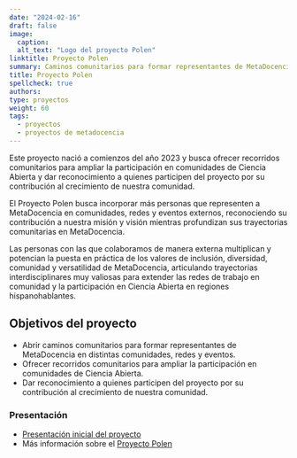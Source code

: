 ```yaml
---
date: "2024-02-16"
draft: false
image:
  caption: 
  alt_text: "Logo del proyecto Polen"
linktitle: Proyecto Polen
summary: Caminos comunitarios para formar representantes de MetaDocencia en distintas comunidades, redes y eventos.
title: Proyecto Polen
spellcheck: true
authors: 
type: proyectos
weight: 60
tags:
  - proyectos
  - proyectos de metadocencia
---
```


Este proyecto nació a comienzos del año 2023 y busca ofrecer recorridos comunitarios para ampliar la participación en comunidades de Ciencia Abierta y dar reconocimiento a quienes participen del proyecto por su contribución al crecimiento de nuestra comunidad.

El Proyecto Polen busca incorporar más personas que representen a MetaDocencia en comunidades, redes y eventos externos, reconociendo su contribución a nuestra misión y visión mientras profundizan sus trayectorias comunitarias en MetaDocencia.

Las personas con las que colaboramos de manera externa multiplican y potencian la puesta en práctica de los valores de inclusión, diversidad, comunidad y versatilidad de MetaDocencia, articulando trayectorias interdisciplinares muy valiosas para extender las redes de trabajo en comunidad y la participación en Ciencia Abierta en regiones hispanohablantes.

## Objetivos del proyecto
* Abrir caminos comunitarios para formar representantes de MetaDocencia en distintas comunidades, redes y eventos.
* Ofrecer recorridos comunitarios para ampliar la participación en comunidades de Ciencia Abierta.
* Dar reconocimiento a quienes participen del proyecto por su contribución al crecimiento de nuestra comunidad. 

### Presentación
- [Presentación inicial del proyecto](https://docs.google.com/presentation/d/1nkfA4GI29CW1mAK6hA4BC-jZb0CmkUOwjERpH5qP02k/edit#slide=id.g1ec323887ac_2_58 "presentación proyecto Polen")
- Más información sobre el [Proyecto Polen](https://docs.google.com/document/d/e/2PACX-1vRbB1ZtuaezB2e_OXqLZ0ohcm_A7akG3k64sgqEAXitsp-LdIWOL6sgIRHBav-TxZDKlAEy0J4MZgH7/pub)



